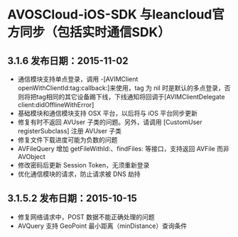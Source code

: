 # AVOSCloud-iOS-SDK 与leancloud官方同步（包括实时通信SDK）

## 3.1.6 发布日期：2015-11-02

- 通信模块支持单点登录，调用 -[AVIMClient openWithClientId:tag:callback:]来使用，tag 为 nil 时是默认的多点登录，否则将把tag相同的其它设备踢下线，下线通知将回调于[AVIMClientDelegate client:didOfflineWithError]
- 基础模块和通信模块支持 OSX 平台，以后将与 iOS 平台同步更新
- 修复有时不返回 AVUser 子类的问题。另外，请调用 [CustomUser registerSubclass] 注册 AVUser 子类
- 修复文件下载进度可能为负数的问题
- AVFileQuery 增加 getFileWithId:、findFiles: 等接口，支持返回 AVFile 而非 AVObject
- 修改密码后更新 Session Token，无须重新登录
- 优化通信模块的请求，防止请求被 DNS 劫持

## 3.1.5.2 发布日期：2015-10-15
- 修复网络请求中，POST 数据不能正确处理的问题
- AVQuery 支持 GeoPoint 最小距离（minDistance）查询条件


